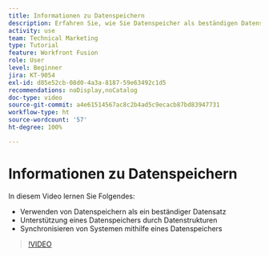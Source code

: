 ```yaml
---
title: Informationen zu Datenspeichern
description: Erfahren Sie, wie Sie Datenspeicher als beständigen Datensatz verwenden und wie Datenstrukturen einen Datenspeicher in [!DNL Adobe Workfront Fusion]unterstützen.
activity: use
team: Technical Marketing
type: Tutorial
feature: Workfront Fusion
role: User
level: Beginner
jira: KT-9054
exl-id: d85e52cb-08d0-4a3a-8187-59e63492c1d5
recommendations: noDisplay,noCatalog
doc-type: video
source-git-commit: a4e61514567ac8c2b4ad5c9ecacb87bd83947731
workflow-type: ht
source-wordcount: '57'
ht-degree: 100%

---
```


# Informationen zu Datenspeichern

In diesem Video lernen Sie Folgendes:

* Verwenden von Datenspeichern als ein beständiger Datensatz
* Unterstützung eines Datenspeichers durch Datenstrukturen
* Synchronisieren von Systemen mithilfe eines Datenspeichers

>[!VIDEO](https://video.tv.adobe.com/v/335295/?quality=12&learn=on)
